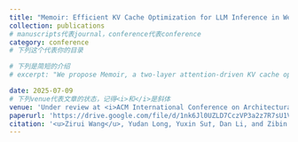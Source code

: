 ```yaml
---
title: "Memoir: Efficient KV Cache Optimization for LLM Inference in WebAssembly Runtimes"
collection: publications
# manuscripts代表journal，conference代表conference
category: conference
# 下列这个代表你的目录

# 下列是简短的介绍
# excerpt: "We propose Memoir, a two-layer attention-driven KV cache optimization framework specifically designed for WebAssembly's linear memory layout, which achieves significant performance improvements (up to 416.1%) in LLM inference on edge devices and even outperforms native environments in some cases."

date: 2025-07-09
# 下列venue代表文章的状态，记得<i>和</i>是斜体
venue: 'Under review at <i>ACM International Conference on Architectural Support for Programming Languages and Operating Systems(ASPLOS)</i>'
paperurl: 'https://drive.google.com/file/d/1nk6Jl0UZLD7CczVP3a2z7R7sU1VWlsfS/view?usp=sharing'
citation: '<u>Zirui Wang</u>, Yudan Long, Yuxin Su†, Dan Li, and Zibin Zheng'
---
```

